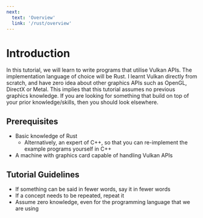 ```yaml
---
next:
  text: 'Overview'
  link: '/rust/overview'
---
```


# Introduction

In this tutorial, we will learn to write programs that utilise Vulkan APIs. The implementation language of choice will be Rust. I learnt Vulkan directly from scratch, and have zero idea about other graphics APIs such as OpenGL, DirectX or Metal. This implies that this tutorial assumes no previous graphics knowledge. If you are looking for something that build on top of your prior knowledge/skills, then you should look elsewhere.

## Prerequisites

- Basic knowledge of Rust
  - Alternatively, an expert of C++, so that you can re-implement the example programs yourself in C++
- A machine with graphics card capable of handling Vulkan APIs

## Tutorial Guidelines
- If something can be said in fewer words, say it in fewer words
- If a concept needs to be repeated, repeat it
- Assume zero knowledge, even for the programming language that we are using 
